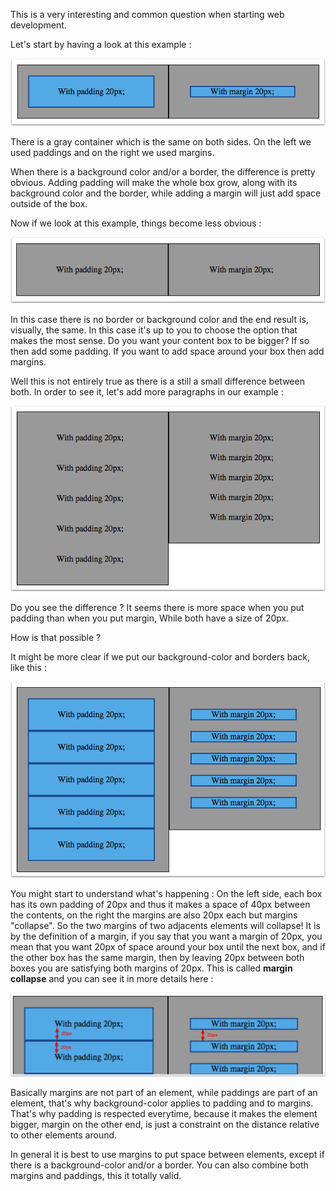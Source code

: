 This is a very interesting and common question when starting web development.

Let's start by having a look at this example :

![](.guides/img/one-background.png)

There is a gray container which is the same on both sides. On the left we used paddings and on the right we used margins.

When there is a background color and/or a border, the difference is pretty obvious. Adding padding will make the whole box grow, along with its background color and the border, while adding a margin will just add space outside of the box.

Now if we look at this example, things become less obvious :

![](.guides/img/one-transparent.png)

In this case there is no border or background color and the end result is, visually, the same. In this case it's up to you to choose the option that makes the most sense. Do you want your content box to be bigger? If so then add some padding. If you want to add space around your box then add margins.

Well this is not entirely true as there is a still a small difference between both. In order to see it, let's add more paragraphs in our example :

![](.guides/img/multi-transparent.png)

Do you see the difference ? It seems there is more space when you put padding than when you put margin, While both have a size of 20px.

How is that possible ?

It might be more clear if we put our background-color and borders back, like this :

![](.guides/img/multi-background.png)

You might start to understand what's happening : On the left side, each box has its own padding of 20px and thus it makes a space of 40px between the contents, on the right the margins are also 20px each but margins "collapse". 
So the two margins of two adjacents elements will collapse! It is by the definition of a margin, if you say that you want a margin of 20px, you mean that you want 20px of space around your box until the next box, and if the other box has the same margin, then by leaving 20px between both boxes you are satisfying both margins of 20px. This is called **margin collapse** and you can see it in more details here :

![](.guides/img/multi-background-zoom.png)

Basically margins are not part of an element, while paddings are part of an element, that's why background-color applies to padding and to margins. That's why padding is respected everytime, because it makes the element bigger, margin on the other end, is just a constraint on the distance relative to other elements around.

In general it is best to use margins to put space between elements, except if there is a background-color and/or a border. You can also combine both margins and paddings, this it totally valid.